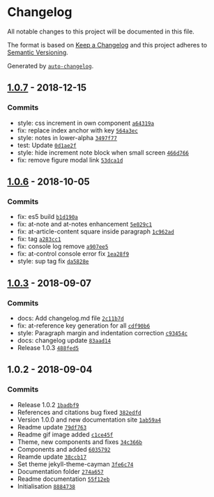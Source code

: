 # Changelog

All notable changes to this project will be documented in this file.

The format is based on [Keep a Changelog](http://keepachangelog.com/en/1.0.0/)
and this project adheres to [Semantic Versioning](http://semver.org/spec/v2.0.0.html).

Generated by [`auto-changelog`](https://github.com/CookPete/auto-changelog).

## [1.0.7](https://github.com/michaelravedoni/at-article/compare/1.0.7...1.0.7) - 2018-12-15

### Commits

- style: css increment in own component [`a64319a`](https://github.com/michaelravedoni/at-article/commit/a64319af2bf0dd17cabd4352f5f6ac19f7ddf0da)
- fix: replace index anchor with key [`564a3ec`](https://github.com/michaelravedoni/at-article/commit/564a3eceebd4229e1125bd1c5ad89a01b14b7eb3)
- style: notes in lower-alpha [`3497f77`](https://github.com/michaelravedoni/at-article/commit/3497f77256240c90c46842c0ec1e3fe56647a6b0)
- test: Update [`0d1ae2f`](https://github.com/michaelravedoni/at-article/commit/0d1ae2f4d5e7cba1ecaf38e31783a818d33d613d)
- style: hide increment note block when small screen [`466d766`](https://github.com/michaelravedoni/at-article/commit/466d766a99e55ba67bfa65901292b8c2cc61fc71)
- fix: remove figure modal link [`53dca1d`](https://github.com/michaelravedoni/at-article/commit/53dca1d2fc98ac1637e81de761524d62523bd92f)

## [1.0.6](https://github.com/michaelravedoni/at-article/compare/1.0.3...1.0.6) - 2018-10-05

### Commits

- fix: es5 build [`b1d190a`](https://github.com/michaelravedoni/at-article/commit/b1d190a23860c941c67abdd6c786f0dc1eb4e104)
- fix: at-note and at-notes enhancement [`5e029c1`](https://github.com/michaelravedoni/at-article/commit/5e029c170ad6d29bd238c52093e873d9b54112cf)
- fix: at-article-content square inside paragraph [`1c962ad`](https://github.com/michaelravedoni/at-article/commit/1c962ad15896cacbc09ae8ff14522e127080f966)
- fix: tag [`a283cc1`](https://github.com/michaelravedoni/at-article/commit/a283cc17cff3d8f9068badfc457ed55b49693a41)
- fix: console log remove [`a907ee5`](https://github.com/michaelravedoni/at-article/commit/a907ee5fd3769c585144c4e81c234bfa777e5bd1)
- fix: at-control console error fix [`1ea28f9`](https://github.com/michaelravedoni/at-article/commit/1ea28f9d5bcc77319a371b14a5d664c998ce8d5c)
- style: sup tag fix [`da5828e`](https://github.com/michaelravedoni/at-article/commit/da5828e0eb0ab9435072d793de96859811cdead6)

## [1.0.3](https://github.com/michaelravedoni/at-article/compare/1.0.2...1.0.3) - 2018-09-07

### Commits

- docs: Add changelog.md file [`2c11b7d`](https://github.com/michaelravedoni/at-article/commit/2c11b7dc127c1c9da0bae92ab600f3a9e93ee8aa)
- fix: at-reference key generation for all [`cdf90b6`](https://github.com/michaelravedoni/at-article/commit/cdf90b6d32f428bf7cee44d1f4338a8b016b83a8)
- style: Paragraph margin and indentation correction [`c93454c`](https://github.com/michaelravedoni/at-article/commit/c93454c4c892baf6bc2283e3d81ebff93e01d32d)
- docs: changelog update [`83aad14`](https://github.com/michaelravedoni/at-article/commit/83aad1405b73fcb75db22979ea44d4d49a0b2ca9)
- Release 1.0.3 [`488fed5`](https://github.com/michaelravedoni/at-article/commit/488fed55443b72ea16a2aa957130891868f163d8)

## 1.0.2 - 2018-09-04

### Commits

- Release 1.0.2 [`1badbf9`](https://github.com/michaelravedoni/at-article/commit/1badbf9942a1b3c37219b4166904c717262b37b4)
- References and citations bug fixed [`382edfd`](https://github.com/michaelravedoni/at-article/commit/382edfd42aa84db2af9766c071f9a4049548d891)
- Version 1.0.0 and new documentation site [`1ab59a4`](https://github.com/michaelravedoni/at-article/commit/1ab59a421916dd6b2659127bc7b91af51e77652b)
- Readme update [`79df763`](https://github.com/michaelravedoni/at-article/commit/79df7636cbdf4907bd8f938ebc833a0d93713298)
- Readme gif image added [`c1ce45f`](https://github.com/michaelravedoni/at-article/commit/c1ce45f09e5ff3900d7f526e207d3b2840e59cea)
- Theme, new components and fixes [`34c366b`](https://github.com/michaelravedoni/at-article/commit/34c366b666a93a816a6f6fffbe897078b79ba782)
- Components <at-abstract> and <at-summary> added [`6035792`](https://github.com/michaelravedoni/at-article/commit/60357922e39efcb73e3dc7e84ee79d3edb2204f2)
- Reamde update [`38ccb17`](https://github.com/michaelravedoni/at-article/commit/38ccb175de0e3c44e43936e8500ccf0485626b16)
- Set theme jekyll-theme-cayman [`3fe6c74`](https://github.com/michaelravedoni/at-article/commit/3fe6c74ceafb2755f699149e224dec835e8cc2a5)
- Documentation folder [`274a657`](https://github.com/michaelravedoni/at-article/commit/274a6574b0a2f300a7a1d7376c447cd6708616c4)
- Readme documentation [`55f12eb`](https://github.com/michaelravedoni/at-article/commit/55f12eb5aabbb2f3c080877dc76898618dedb3f7)
- Initialisation [`8884738`](https://github.com/michaelravedoni/at-article/commit/88847381880369dd3edca2c57eb9af761db78d4d)
